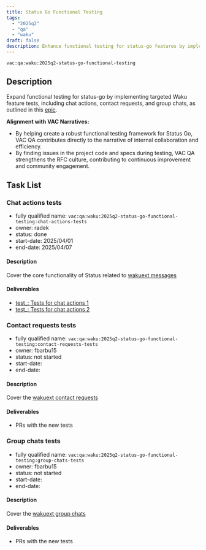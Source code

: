 ```yaml
---
title: Status Go Functional Testing
tags:
  - "2025q2"
  - "qa"
  - "waku"  
draft: false  
description: Enhance functional testing for status-go features by implementing tests focused on Waku functionality.
---
```


`vac:qa:waku:2025q2-status-go-functional-testing`

## Description
Expand functional testing for status-go by implementing targeted Waku feature tests, 
including chat actions, contact requests, and group chats, 
as outlined in this [epic](https://github.com/status-im/status-go/issues/6064). 

**Alignment with VAC Narratives:**
* By helping create a robust functional testing framework for Status Go,
  VAC QA contributes directly to the narrative of internal collaboration and efficiency.
* By finding issues in the project code and specs during testing,
  VAC QA strengthens the RFC culture, contributing to continuous improvement and community engagement.

## Task List


### Chat actions tests

* fully qualified name: `vac:qa:waku:2025q2-status-go-functional-testing:chat-actions-tests`
* owner: radek
* status: done
* start-date: 2025/04/01
* end-date: 2025/04/07

#### Description
Cover the core functionality of Status related to [wakuext messages](https://github.com/status-im/status-go/issues/6072)

#### Deliverables
- [test_: Tests for chat actions 1](https://github.com/status-im/status-go/pull/6453)
- [test_: Tests for chat actions 2](https://github.com/status-im/status-go/pull/6492)


### Contact requests tests

* fully qualified name: `vac:qa:waku:2025q2-status-go-functional-testing:contact-requests-tests`
* owner: fbarbu15
* status: not started
* start-date: 
* end-date: 

#### Description
Cover the [wakuext contact requests](https://github.com/status-im/status-go/issues/6085)

#### Deliverables
* PRs with the new tests


### Group chats tests

* fully qualified name: `vac:qa:waku:2025q2-status-go-functional-testing:group-chats-tests`
* owner: fbarbu15
* status: not started
* start-date: 
* end-date: 

#### Description
Cover the [wakuext group chats](https://github.com/status-im/status-go/issues/6071)

#### Deliverables
* PRs with the new tests
